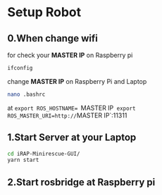 # Setup Robot
## 0.When change wifi 
for check your **MASTER IP** on Raspberry pi
  ```bash
  ifconfig
  ```
  change **MASTER IP** on Raspberry Pi and Laptop
  ```bash
  nano .bashrc
  ```
  at
  `export ROS_HOSTNAME= `MASTER IP`
export ROS_MASTER_URI=http://`MASTER IP`:11311

## 1.Start Server at your Laptop

  ```bash
  cd iRAP-Minirescue-GUI/
  yarn start
  ```
## 2.Start rosbridge at Raspberry pi
